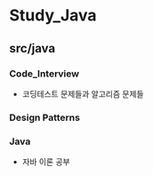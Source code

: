 # Study_Java

## src/java
### Code_Interview 
  - 코딩테스트 문제들과 알고리즘 문제들

### Design Patterns

### Java
  - 자바 이론 공부